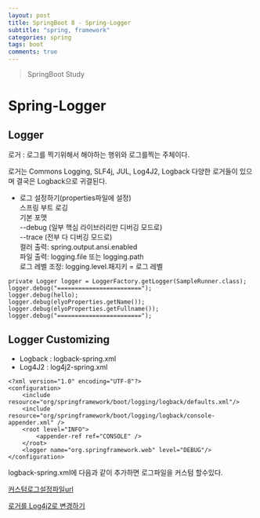 ```yaml
---
layout: post
title: SpringBoot 8 - Spring-Logger
subtitle: "spring, framework"
categories: spring
tags: boot
comments: true
---
```

> SpringBoot Study

# Spring-Logger

## Logger
  
  로거 : 로그를 찍기위해서 해야하는 행위와 로그를찍는 주체이다.

  로거는 Commons Logging, SLF4j, JUL, Log4J2, Logback 다양한 로거들이 있으며 결국은 Logback으로 귀결된다.

  * 로그 설정하기(properties파일에 설정)   
  스프링 부트 로깅   
  기본 포맷   
  --debug (일부 핵심 라이브러리만 디버깅 모드로)   
  --trace (전부 다 디버깅 모드로)   
  컬러 출력: spring.output.ansi.enabled   
  파일 출력: logging.file 또는 logging.path   
  로그 레벨 조정: logging.level.패지키 = 로그 레벨    

  ```
  private Logger logger = LoggerFactory.getLogger(SampleRunner.class);
  logger.debug("========================");
  logger.debug(hello);
  logger.debug(elyoProperties.getName());
  logger.debug(elyoProperties.getFullname());
  logger.debug("========================");
  ```


## Logger Customizing

  * Logback : logback-spring.xml
  * Log4J2 : log4j2-spring.xml
  
  ```
  <?xml version="1.0" encoding="UTF-8"?>
  <configuration>
      <include resource="org/springframework/boot/logging/logback/defaults.xml"/>
      <include resource="org/springframework/boot/logging/logback/console-appender.xml" />
      <root level="INFO">
          <appender-ref ref="CONSOLE" />
      </root>
      <logger name="org.springframework.web" level="DEBUG"/>
  </configuration>
  ```   
  logback-spring.xml에 다음과 같이 추가하면 로그파일을 커스텀 할수있다.   

  [커스텀로그설정파일url](https://docs.spring.io/spring-boot/docs/current/reference/html/howto-logging.html )

  [로거를 Log4j2로 변경하기](https://docs.spring.io/spring-boot/docs/current/reference/html/howto-logging.html#howto-configure-log4j-for-logging )
  